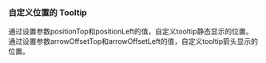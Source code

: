 ###  自定义位置的 Tooltip

通过设置参数positionTop和positionLeft的值，自定义tooltip静态显示的位置。
通过设置参数arrowOffsetTop和arrowOffsetLeft的值，自定义tooltip箭头显示的位置。

